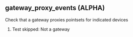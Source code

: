 
## gateway_proxy_events (ALPHA)

Check that a gateway proxies pointsets for indicated devices

1. Test skipped: Not a gateway
